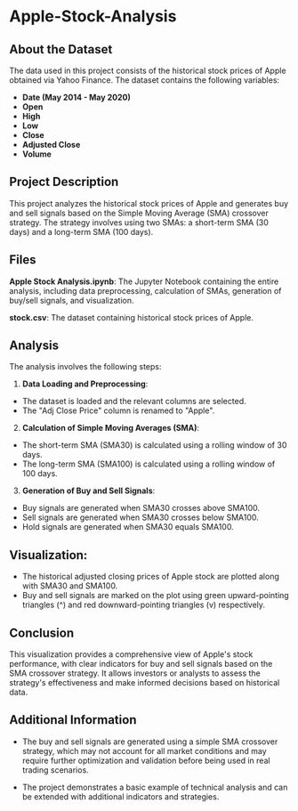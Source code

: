 # Apple-Stock-Analysis

## About the Dataset
The data used in this project consists of the historical stock prices of Apple obtained via Yahoo Finance. The dataset contains the following variables:

* **Date (May 2014 - May 2020)**
* **Open**
* **High**
* **Low**
* **Close**
* **Adjusted Close**
* **Volume**


## Project Description
This project analyzes the historical stock prices of Apple and generates buy and sell signals based on the Simple Moving Average (SMA) crossover strategy. The strategy involves using two SMAs: a short-term SMA (30 days) and a long-term SMA (100 days).

## Files

**Apple Stock Analysis.ipynb**: The Jupyter Notebook containing the entire analysis, including data preprocessing, calculation of SMAs, generation of buy/sell signals, and visualization.

**stock.csv**: The dataset containing historical stock prices of Apple.


## Analysis
The analysis involves the following steps:

1. **Data Loading and Preprocessing**:

* The dataset is loaded and the relevant columns are selected.
* The "Adj Close Price" column is renamed to "Apple".

2. **Calculation of Simple Moving Averages (SMA)**:

* The short-term SMA (SMA30) is calculated using a rolling window of 30 days.
* The long-term SMA (SMA100) is calculated using a rolling window of 100 days.

3. **Generation of Buy and Sell Signals**:

* Buy signals are generated when SMA30 crosses above SMA100.
* Sell signals are generated when SMA30 crosses below SMA100.
* Hold signals are generated when SMA30 equals SMA100.


## Visualization:

* The historical adjusted closing prices of Apple stock are plotted along with SMA30 and SMA100.
* Buy and sell signals are marked on the plot using green upward-pointing triangles (^) and red downward-pointing triangles (v) respectively.

## Conclusion
This visualization provides a comprehensive view of Apple's stock performance, with clear indicators for buy and sell signals based on the SMA crossover strategy. It allows investors or analysts to assess the strategy's effectiveness and make informed decisions based on historical data.


## Additional Information
* The buy and sell signals are generated using a simple SMA crossover strategy, which may not account for all market conditions and may require further optimization and validation before being used in real trading scenarios.

* The project demonstrates a basic example of technical analysis and can be extended with additional indicators and strategies.
